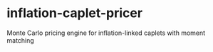 # inflation-caplet-pricer
Monte Carlo pricing engine for inflation-linked caplets with moment matching
